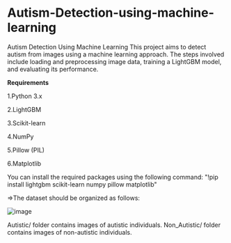 # Autism-Detection-using-machine-learning
Autism Detection Using Machine Learning
This project aims to detect autism from images using a machine learning approach. The steps involved include loading and preprocessing image data, training a LightGBM model, and evaluating its performance.

**Requirements**

1.Python 3.x

2.LightGBM

3.Scikit-learn

4.NumPy

5.Pillow (PIL)

6.Matplotlib

You can install the required packages using the following command:
"!pip install lightgbm scikit-learn numpy pillow matplotlib"


=>The dataset should be organized as follows:

![image](https://github.com/Sinnoppssyy/Autism-Detection-using-machine-learning/assets/149140327/1397199a-3cae-42ed-85ac-f517ea200218)

Autistic/ folder contains images of autistic individuals.
Non_Autistic/ folder contains images of non-autistic individuals.
